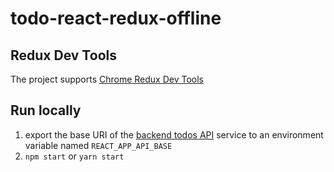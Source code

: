 # todo-react-redux-offline

## Redux Dev Tools

The project supports [Chrome Redux Dev Tools](https://chrome.google.com/webstore/detail/redux-devtools/lmhkpmbekcpmknklioeibfkpmmfibljd)

## Run locally

1.  export the base URI of the [backend todos API](https://github.com/thepeted/serverless-todo) service to an environment variable named `REACT_APP_API_BASE`
2.  `npm start` or `yarn start`
